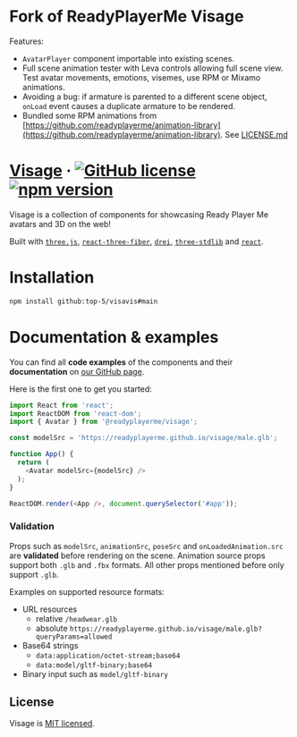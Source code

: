 # Fork of ReadyPlayerMe Visage

Features:

- `AvatarPlayer` component importable into existing scenes.
- Full scene animation tester with Leva controls allowing full scene view. Test avatar movements, emotions, visemes, use RPM or Mixamo animations.
- Avoiding a bug: if armature is parented to a different scene object, `onLoad` event causes a duplicate armature to be rendered.
- Bundled some RPM animations from [https://github.com/readyplayerme/animation-library](https://github.com/readyplayerme/animation-library). See [LICENSE.md]()

# [Visage](https://readyplayerme.github.io/visage/) &middot; [![GitHub license](https://img.shields.io/badge/license-MIT-blue.svg)](https://github.com/readyplayerme/visage/blob/main/LICENSE) [![npm version](https://img.shields.io/npm/v/@readyplayerme/visage)](https://www.npmjs.com/package/@readyplayerme/visage)

Visage is a collection of components for showcasing Ready Player Me avatars and 3D on the web!

Built with [`three.js`](https://github.com/mrdoob/three.js), [`react-three-fiber`](https://github.com/pmndrs/react-three-fiber), [`drei`](https://github.com/pmndrs/drei), [`three-stdlib`](https://github.com/pmndrs/three-stdlib) and [`react`](https://github.com/facebook/react/).

# Installation

```sh
npm install github:top-5/visavis#main
```

# Documentation & examples

You can find all **code examples** of the components and their **documentation** on [our GitHub page](https://readyplayerme.github.io/visage/).

Here is the first one to get you started:

```typescript jsx
import React from 'react';
import ReactDOM from 'react-dom';
import { Avatar } from '@readyplayerme/visage';

const modelSrc = 'https://readyplayerme.github.io/visage/male.glb';

function App() {
  return (
    <Avatar modelSrc={modelSrc} />
  );
}

ReactDOM.render(<App />, document.querySelector('#app'));
```

### Validation

Props such as `modelSrc`, `animationSrc`, `poseSrc` and `onLoadedAnimation.src` are **validated** before rendering on the scene.
Animation source props support both `.glb` and `.fbx` formats. All other props mentioned before only support `.glb`.

Examples on supported resource formats:

- URL resources
  - relative `/headwear.glb`
  - absolute `https://readyplayerme.github.io/visage/male.glb?queryParams=allowed`
- Base64 strings
  - `data:application/octet-stream;base64`
  - `data:model/gltf-binary;base64`
- Binary input such as `model/gltf-binary`

## License

Visage is [MIT licensed](./LICENSE).
